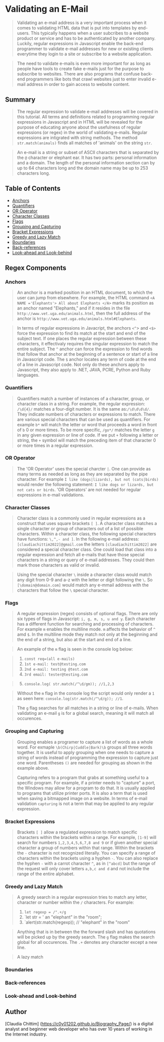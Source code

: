# Validating an E-Mail

>Validating an e-mail address is a very important process when it comes to validating HTML data that is put into templates by end-users. This typically happens when a user subcribes to a website product or service and has to be authenticated by another company. Luckily, regular expressions in Javascript enable the back-end programmer to validate e-mail addresses for new or existing clients everytime they login to a site or subscribe to a website application.

>The need to validate e-mails is even more important for as long as people have tools to create fake e-mails just for the purpose to subscribe to websites. There are also programs that confuse back-end programmers like bots that crawl websites just to enter invalid e-mail address in order to gain access to website content. 

## Summary

>The regular expression to validate e-mail addresses will be covered in this tutorial. All terms and definitions related to programming regular expressions in Javascript and in HTML will be revealed for the purpose of educating anyone about the usefulness of regular expressions (or regex) in the world of validating e-mails. Regular expressions are intigrated with string methods. The method `str.match(animals)` finds all matches of 'animals' on the string `str`.

>An e-mail is a string or subset of ASCII characters that is separated by the `@` character or elephant ear. It has two parts: personal information and a domain. The length of the personal information section can by up to 64 characters long and the domain name may be up to 253 characters long.

## Table of Contents

- [Anchors](#anchors)
- [Quantifiers](#quantifiers)
- [OR Operator](#or-operator)
- [Character Classes](#character-classes)
- [Flags](#flags)
- [Grouping and Capturing](#grouping-and-capturing)
- [Bracket Expressions](#bracket-expressions)
- [Greedy and Lazy Match](#greedy-and-lazy-match)
- [Boundaries](#boundaries)
- [Back-references](#back-references)
- [Look-ahead and Look-behind](#look-ahead-and-look-behind)

## Regex Components

### Anchors

>An anchor is a marked position in an HTML document, to which the user can jump from elsewhere. For example, the HTML command `<A NAME ='Elephants'> All about Elephants </A>` marks its position as an anchor named "Elephants," and if it resides in the file `http://www.vet.uga.edu/animals.html`, then the full address of the anchor is `http://www.vet.uga.edu/animals.html#Elephants`. 

>In terms of regular expressions in Javacript, the anchors `<^`> and `<$>` force the expression to find its match at the start and end of the subject text. If one places the regular expression between these characters, it effectivaly requires the singular expression to match the entire subject. 
>The `^` anchor can force the expression to find words that follow that anchor at the beginning of a sentence or start of a line in Javascript code. The `$` anchor locates any term of code at the end of a line in Javascript code. Not only do these anchors apply to Javascript, they also apply to .NET, JAVA, PCRE, Python and Ruby languages.

### Quantifiers

>Quantifiers match a number of instances of a character, group, or character class in a string. For example, the regular expression:
`/\d{4}/` matches a four-digit number. It is the same as:`/\d\d\d\d/`.
>  They indicate numbers of characters or expressions to match. There are various special characters that can be used as quantifiers. For example `b*` will match the letter or word that proceeds a word in front of `b` 0 or more times. To be more specific, `/go*/` matches the letter `g` in any given expression or line of code. If we put `+` following a letter or string, the `+` symbol will match the preceding item of that character 0 or more times in a regular expression.

### OR Operator

>The 'OR Operator' uses the special charcter `|`. One can provide as many terms as needed as long as they are separated by the pipe character. For example `I like (dogs|lizards), but not (cats|birds)` would render the following statement: `I like dogs or lizards, but not cats or birds`. 'OR Operators' are not needed for regular expressions in e-mail validations.

### Character Classes

>Character class is a commonly used in regular expressions as a construct that uses square brackets `[ ]`. A character class matches a single character or group of characters out of a list of possible characters. Within a character class, the following special characters have functions: `\,^,- and ]`. In the following e-mail address: `[claudiachittim2022]@gmail.com` the letters `[claudiachittim2022]` are considered a special character class. One could load that class into a regular expression and fetch all e-mails that have those special characters in a string or query of e-mail addresses. They could then mark those characters as valid or invalid.

>Using the special character `\` inside a character class would match any digit from 0-9 and a-z with the letter or digit following the `\`. So `[\domain@domain.com]` would match any e-mmail address with the characters that follow the `\` special character. 

### Flags

>A regular expression (regex) consists of optional flags. There are only six types of flags in Javascript: `i, g, m, s, u and y`. Each character has a different function for searching and processing of characters. For example `m` enables the multiline mode. `m` affects the behavior of `^` amd `$`. In the multiline mode they match not only at the beginning and the end of a string, but also at the start and end of a line.

>An example of the `m` flag is seen in the console log below:

>1. `const req=(all e-mails)`
>2. `1st e-mail: test@testing.com`
>3. `2nd e-mail: testing @test.com`
>4. `3rd email: tester@testing.com`

>5. `console.log( str.match(/^\d/gm)); //1,2,3`

>Without the `m` flag in the console log the script would only render a `1` as seen here: `console.log(str.match(/^\d/g)); //1`.

>The `g` flag searches for all matches in a string or line of e-mails. When validating an e-mail `g` is for a global search, meaning it will match all occurences. 

### Grouping and Capturing
>Grouping enables a programer to capture a list of words as a whole word. For exmaple `\b(Chirp|Cuddle|Bark)\b` groups all three words together. It is useful to apply grouping when one needs to capture a string of words instead of programming the expression to capture just one word. Parentheses `()` are needed for grouping as shown in the example above. 
>
>Capturing refers to a program that grabs at something useful to a specific program. For example, if a printer needs to "capture" a port, the Windows may allow for a program to do that. It is usually applied to programs that utilize printer ports. It is also a term that is used when saving a bitmapped image on a website. In terms of e-mail validation `capturing` is not a term that may be applied to any regular expression. 

### Bracket Expressions

>Brackets `[ ]` allow a regulated expression to match specific characters within the brackets within a range. For example, `[1-9]` will search for numbers `1,2,3,4,5,6,7,8 and 9` or if given another special character a group of numbers within that range. Within the brackets the `-` character is not recognized literally. You can specify a range of characters within the brackets using a hyphen `-`. You can also replace the hyphen `-` with a carrot character `^`, as in `[^abcd]` but the range of the request will only cover letters `a,b,c and d` and not include the range of the entire alphabet.  

### Greedy and Lazy Match

>A greedy search in a regular expression tries to match any letter, character or number within the `/` characters. For example:
>1. `let regexp = /".+/g`
>2. `let str = ' an "elephant" in the "room";
>3. `alert(str.match(regexp)); // "elephant" in the "room"

> Anything that is in between the the forward slash and has quotations will be picked up by the greedy search. The `g` flag makes the search global for all occurences. The `.+` denotes any character except a new line. 

>A lazy match

### Boundaries

### Back-references

### Look-ahead and Look-behind

## Author

[Claudia Chittim] (https://c0y01202.github.io/Biography_Page/) is a digital analyst and beginner web developer who has over 10 years of working in the Internet industry.
